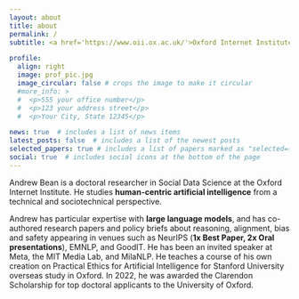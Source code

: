 ```yaml
---
layout: about
title: about
permalink: /
subtitle: <a href='https://www.oii.ox.ac.uk/'>Oxford Internet Institute</a>

profile:
  align: right
  image: prof_pic.jpg
  image_circular: false # crops the image to make it circular
  #more_info: >
  #  <p>555 your office number</p>
  #  <p>123 your address street</p>
  #  <p>Your City, State 12345</p>

news: true  # includes a list of news items
latest_posts: false  # includes a list of the newest posts
selected_papers: true # includes a list of papers marked as "selected={true}"
social: true  # includes social icons at the bottom of the page
---
```


Andrew Bean is a doctoral researcher in Social Data Science at the Oxford Internet Institute. He studies **human-centric artificial intelligence** from a technical and sociotechnical perspective.

Andrew has particular expertise with **large language models**, and has co-authored research papers and policy briefs about reasoning, alignment, bias and safety appearing in venues such as NeurIPS (**1x Best Paper, 2x Oral presentations**), EMNLP, and GoodIT. He has been an invited speaker at Meta, the MIT Media Lab, and MilaNLP. He teaches a course of his own creation on Practical Ethics for Artificial Intelligence for Stanford University overseas study in Oxford. In 2022, he was awarded the Clarendon Scholarship for top doctoral applicants to the University of Oxford.
